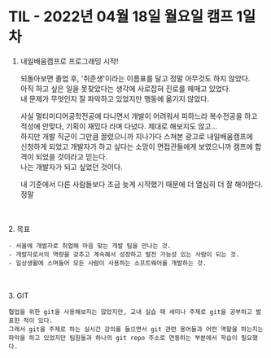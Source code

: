 # TIL - 2022년 04월 18일 월요일 캠프 1일차

1. 내일배움캠프로 프로그래밍 시작!  

    되돌아보면 졸업 후, '취준생'이라는 이름표를 달고 정말 아무것도 하지 않았다.  
    아직 하고 싶은 일을 못찾았다는 생각에 사로잡혀 진로를 헤매고 있었다.  
    내 문제가 무엇인지 잘 파악하고 있었지만 행동에 옮기지 않았다.  

    사실 멀티미디어공학전공에 다니면서 개발이 어려워서 피하느라 복수전공을 하고  
    적성에 안맞다, 기획이 재밌다 라며 다녔다. 제대로 해보지도 않고...  
    하지만 개발 직군이 그만큼 끌렸으니까 지나가다 스쳐본 광고로 내일배움캠프에  
    신청하게 되었고 개발자가 하고 싶다는 소망이 면접관들에게 보였으니까 캠프에 합격이 되었을 것이라고 믿는다.  
    나는 개발자가 되고 싶었던 것이다.

    내 기준에서 다른 사람들보다 조금 늦게 시작했기 때문에 더 열심히 더 잘 해야한다. 정말
<br>
<br>
2. 목표

    - 서울에 개발자로 취업해 마음 맞는 개발 팀을 만나는 것.  
    - 개발자로서의 역량을 갖추고 계속해서 성장하고 발전 가능성 있는 사람이 되는 것.  
    - 일상생활에 스며들어 모든 사람이 사용하는 소프트웨어를 개발하는 것.
<br>
<br>
3. GIT

    협업을 위한 git을 사용해보지는 않았지만, 교내 실습 때 세미나 주제로 git을 공부하고 발표한 적이 있다.  
    그래서 git을 주제로 하는 실시간 강의를 들으면서 git 관련 용어들과 어떤 역할을 하는지는 파악을 하고 있었지만 팀원들과 하나의 git repo 주소로 연동하는 부분에서 학습이 필요했다.


    

